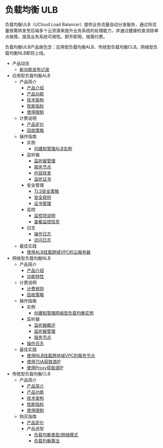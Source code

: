 
# 负载均衡 ULB

负载均衡ULB（UCloud Load Balancer）提供业务流量自动分发服务，通过将流量按需转发至后端多个云资源来提升业务系统的处理能力，并通过健康检查消除单点故障，提高业务系统可用性。即开即用，按需付费。

负载均衡ULB产品族包含：应用型负载均衡ALB、传统型负载均衡CLB。网络型负载均衡NLB即将上线。

* 产品动态
  * [新功能发布记录](ulb/releasenotes/newfunctions)
* 应用型负载均衡ALB
  * 产品简介
    * [产品介绍](/ulb/alb/intro/whatisalb)
    * [产品功能](/ulb/alb/intro/function)
    * [技术架构](/ulb/alb/intro/architecture)
    * [性能指标](/ulb/alb/intro/performance)
    * [使用限制](/ulb/alb/intro/limit)
  * 计费说明
    * [产品定价](/ulb/alb/buy/charge)
    * [回收策略](/ulb/alb/buy/recyle)
  * 操作指南
    * 实例
      *  [创建和管理ALB实例]( ulb/alb/guide/instance/create-instance.md )
    * 监听器
      *  [监听器管理]( ulb/alb/guide/listeners/manage-listeners.md )
      *  [服务节点]( ulb/alb/guide/listeners/manage-node.md )
      *  [内容转发]( ulb/alb/guide/listeners/forwarding.md )
      *  [监听证书]( ulb/alb/guide/listeners/certificates.md )
    * 安全管理
      *  [TLS安全策略]( ulb/alb/guide/security-management/tls-security-policies.md )
      *  [安全规则]( ulb/alb/guide/security-management/safety-rules.md )
      *  [证书管理]( ulb/alb/guide/security-management/manage-certificates.md )
    * 监控
      *  [监控项说明]( ulb/alb/guide/monitoring/monitoring-metrics.md )
      *  [查看监控信息]( ulb/alb/guide/monitoring/view-alb-monitoring.md )
    * 日志
      *  [操作日志]( ulb/alb/guide/logs/audit-logs.md )
      *  [访问日志]( ulb/alb/guide/logs/access-logs.md )
  * 最佳实践
    * [使用ALB挂载跨域VPC的云服务器](ulb/alb/use/use-instance.md)
* 网络型负载均衡NLB
  * 产品简介
    * [产品介绍](/ulb/NLB/intro/whatisnlb)
    * [功能特性](/ulb/NLB/intro/function)
  * 计费说明
    * [计费规则](/ulb/NLB/buy/charge)
    * [回收策略](/ulb/NLB/buy/recyle)
  * 操作指南
    * 实例
      * [创建和管理网络型负载均衡实例](/ulb/NLB/guide/instance/create-instance.md)
    * 监听器
      * [监听器概述](ulb/NLB/guide/listeners/whatlisteners.md)
      * [监听器管理](ulb/NLB/guide/listeners/manage-listeners.md)
      * [服务节点](ulb/NLB/guide/listeners/manage-node.md )
    * [操作日志](ulb/NLB/guide/audit-logs.md)
  * 最佳实践
    * [使用NLB挂载跨地域VPC的服务节点](ulb/NLB/use/use-instance.md)
    * [使用TOA获取源IP](ulb/NLB/use/obtain-client-ip.md)
    * [使用Proxy获取源IP](ulb/NLB/use/obtain-client-ip-proxy.md)
* 传统型负载均衡CLB
  * 产品简介
    * [产品简介](/ulb/intro/whatisulb)
    * [产品功能](/ulb/intro/function)
    * [技术架构](/ulb/intro/architecture)
    * [性能指标](/ulb/intro/performance)
    * [使用限制](/ulb/intro/limit)
  * 购买指南
    * [产品定价](/ulb/fast/price)
    * 产品选型
        * [负载均衡类型/网络模式](/ulb/fast/createulb/networktype)
        * [负载均衡算法](/ulb/fast/createulb/algorithm)


​    
​    
​    

